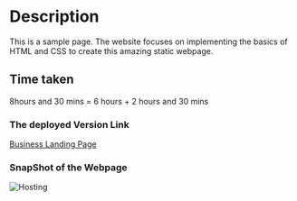 # Description
This is a sample page. The website focuses on implementing the basics of HTML and CSS to create this amazing static webpage.

## Time taken

8hours and 30 mins = 6 hours + 2 hours and 30 mins

### The deployed Version Link

[Business Landing Page](https://business-lp.netlify.app/)

### SnapShot of the Webpage

![Hosting](./12.png)
